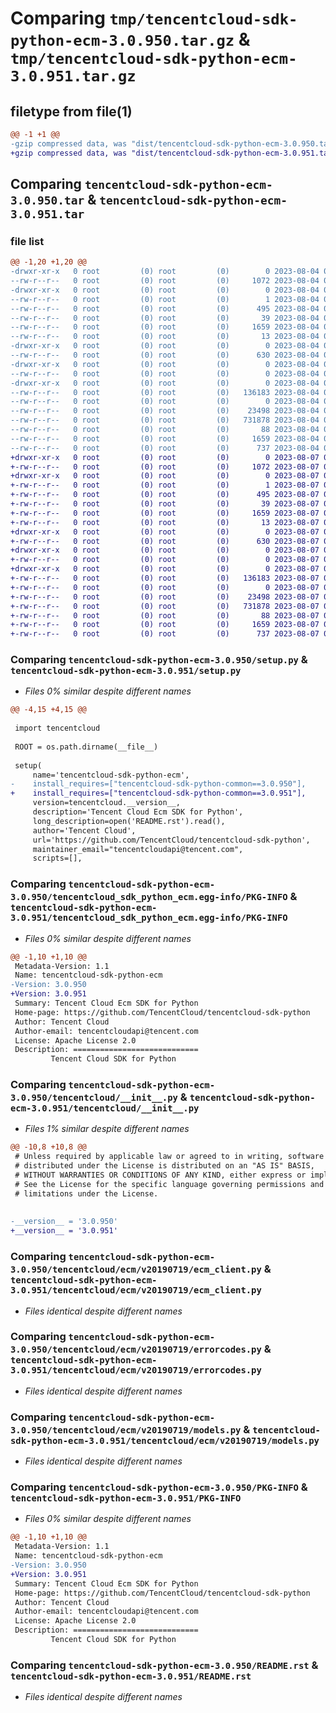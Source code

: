 # Comparing `tmp/tencentcloud-sdk-python-ecm-3.0.950.tar.gz` & `tmp/tencentcloud-sdk-python-ecm-3.0.951.tar.gz`

## filetype from file(1)

```diff
@@ -1 +1 @@
-gzip compressed data, was "dist/tencentcloud-sdk-python-ecm-3.0.950.tar", last modified: Fri Aug  4 00:26:19 2023, max compression
+gzip compressed data, was "dist/tencentcloud-sdk-python-ecm-3.0.951.tar", last modified: Mon Aug  7 00:26:11 2023, max compression
```

## Comparing `tencentcloud-sdk-python-ecm-3.0.950.tar` & `tencentcloud-sdk-python-ecm-3.0.951.tar`

### file list

```diff
@@ -1,20 +1,20 @@
-drwxr-xr-x   0 root         (0) root         (0)        0 2023-08-04 00:26:19.000000 tencentcloud-sdk-python-ecm-3.0.950/
--rw-r--r--   0 root         (0) root         (0)     1072 2023-08-04 00:26:19.000000 tencentcloud-sdk-python-ecm-3.0.950/setup.py
-drwxr-xr-x   0 root         (0) root         (0)        0 2023-08-04 00:26:19.000000 tencentcloud-sdk-python-ecm-3.0.950/tencentcloud_sdk_python_ecm.egg-info/
--rw-r--r--   0 root         (0) root         (0)        1 2023-08-04 00:26:19.000000 tencentcloud-sdk-python-ecm-3.0.950/tencentcloud_sdk_python_ecm.egg-info/dependency_links.txt
--rw-r--r--   0 root         (0) root         (0)      495 2023-08-04 00:26:19.000000 tencentcloud-sdk-python-ecm-3.0.950/tencentcloud_sdk_python_ecm.egg-info/SOURCES.txt
--rw-r--r--   0 root         (0) root         (0)       39 2023-08-04 00:26:19.000000 tencentcloud-sdk-python-ecm-3.0.950/tencentcloud_sdk_python_ecm.egg-info/requires.txt
--rw-r--r--   0 root         (0) root         (0)     1659 2023-08-04 00:26:19.000000 tencentcloud-sdk-python-ecm-3.0.950/tencentcloud_sdk_python_ecm.egg-info/PKG-INFO
--rw-r--r--   0 root         (0) root         (0)       13 2023-08-04 00:26:19.000000 tencentcloud-sdk-python-ecm-3.0.950/tencentcloud_sdk_python_ecm.egg-info/top_level.txt
-drwxr-xr-x   0 root         (0) root         (0)        0 2023-08-04 00:26:19.000000 tencentcloud-sdk-python-ecm-3.0.950/tencentcloud/
--rw-r--r--   0 root         (0) root         (0)      630 2023-08-04 00:26:19.000000 tencentcloud-sdk-python-ecm-3.0.950/tencentcloud/__init__.py
-drwxr-xr-x   0 root         (0) root         (0)        0 2023-08-04 00:26:19.000000 tencentcloud-sdk-python-ecm-3.0.950/tencentcloud/ecm/
--rw-r--r--   0 root         (0) root         (0)        0 2023-08-04 00:26:19.000000 tencentcloud-sdk-python-ecm-3.0.950/tencentcloud/ecm/__init__.py
-drwxr-xr-x   0 root         (0) root         (0)        0 2023-08-04 00:26:19.000000 tencentcloud-sdk-python-ecm-3.0.950/tencentcloud/ecm/v20190719/
--rw-r--r--   0 root         (0) root         (0)   136183 2023-08-04 00:26:19.000000 tencentcloud-sdk-python-ecm-3.0.950/tencentcloud/ecm/v20190719/ecm_client.py
--rw-r--r--   0 root         (0) root         (0)        0 2023-08-04 00:26:19.000000 tencentcloud-sdk-python-ecm-3.0.950/tencentcloud/ecm/v20190719/__init__.py
--rw-r--r--   0 root         (0) root         (0)    23498 2023-08-04 00:26:19.000000 tencentcloud-sdk-python-ecm-3.0.950/tencentcloud/ecm/v20190719/errorcodes.py
--rw-r--r--   0 root         (0) root         (0)   731878 2023-08-04 00:26:19.000000 tencentcloud-sdk-python-ecm-3.0.950/tencentcloud/ecm/v20190719/models.py
--rw-r--r--   0 root         (0) root         (0)       88 2023-08-04 00:26:19.000000 tencentcloud-sdk-python-ecm-3.0.950/setup.cfg
--rw-r--r--   0 root         (0) root         (0)     1659 2023-08-04 00:26:19.000000 tencentcloud-sdk-python-ecm-3.0.950/PKG-INFO
--rw-r--r--   0 root         (0) root         (0)      737 2023-08-04 00:26:19.000000 tencentcloud-sdk-python-ecm-3.0.950/README.rst
+drwxr-xr-x   0 root         (0) root         (0)        0 2023-08-07 00:26:11.000000 tencentcloud-sdk-python-ecm-3.0.951/
+-rw-r--r--   0 root         (0) root         (0)     1072 2023-08-07 00:26:11.000000 tencentcloud-sdk-python-ecm-3.0.951/setup.py
+drwxr-xr-x   0 root         (0) root         (0)        0 2023-08-07 00:26:11.000000 tencentcloud-sdk-python-ecm-3.0.951/tencentcloud_sdk_python_ecm.egg-info/
+-rw-r--r--   0 root         (0) root         (0)        1 2023-08-07 00:26:11.000000 tencentcloud-sdk-python-ecm-3.0.951/tencentcloud_sdk_python_ecm.egg-info/dependency_links.txt
+-rw-r--r--   0 root         (0) root         (0)      495 2023-08-07 00:26:11.000000 tencentcloud-sdk-python-ecm-3.0.951/tencentcloud_sdk_python_ecm.egg-info/SOURCES.txt
+-rw-r--r--   0 root         (0) root         (0)       39 2023-08-07 00:26:11.000000 tencentcloud-sdk-python-ecm-3.0.951/tencentcloud_sdk_python_ecm.egg-info/requires.txt
+-rw-r--r--   0 root         (0) root         (0)     1659 2023-08-07 00:26:11.000000 tencentcloud-sdk-python-ecm-3.0.951/tencentcloud_sdk_python_ecm.egg-info/PKG-INFO
+-rw-r--r--   0 root         (0) root         (0)       13 2023-08-07 00:26:11.000000 tencentcloud-sdk-python-ecm-3.0.951/tencentcloud_sdk_python_ecm.egg-info/top_level.txt
+drwxr-xr-x   0 root         (0) root         (0)        0 2023-08-07 00:26:11.000000 tencentcloud-sdk-python-ecm-3.0.951/tencentcloud/
+-rw-r--r--   0 root         (0) root         (0)      630 2023-08-07 00:26:11.000000 tencentcloud-sdk-python-ecm-3.0.951/tencentcloud/__init__.py
+drwxr-xr-x   0 root         (0) root         (0)        0 2023-08-07 00:26:11.000000 tencentcloud-sdk-python-ecm-3.0.951/tencentcloud/ecm/
+-rw-r--r--   0 root         (0) root         (0)        0 2023-08-07 00:26:11.000000 tencentcloud-sdk-python-ecm-3.0.951/tencentcloud/ecm/__init__.py
+drwxr-xr-x   0 root         (0) root         (0)        0 2023-08-07 00:26:11.000000 tencentcloud-sdk-python-ecm-3.0.951/tencentcloud/ecm/v20190719/
+-rw-r--r--   0 root         (0) root         (0)   136183 2023-08-07 00:26:11.000000 tencentcloud-sdk-python-ecm-3.0.951/tencentcloud/ecm/v20190719/ecm_client.py
+-rw-r--r--   0 root         (0) root         (0)        0 2023-08-07 00:26:11.000000 tencentcloud-sdk-python-ecm-3.0.951/tencentcloud/ecm/v20190719/__init__.py
+-rw-r--r--   0 root         (0) root         (0)    23498 2023-08-07 00:26:11.000000 tencentcloud-sdk-python-ecm-3.0.951/tencentcloud/ecm/v20190719/errorcodes.py
+-rw-r--r--   0 root         (0) root         (0)   731878 2023-08-07 00:26:11.000000 tencentcloud-sdk-python-ecm-3.0.951/tencentcloud/ecm/v20190719/models.py
+-rw-r--r--   0 root         (0) root         (0)       88 2023-08-07 00:26:11.000000 tencentcloud-sdk-python-ecm-3.0.951/setup.cfg
+-rw-r--r--   0 root         (0) root         (0)     1659 2023-08-07 00:26:11.000000 tencentcloud-sdk-python-ecm-3.0.951/PKG-INFO
+-rw-r--r--   0 root         (0) root         (0)      737 2023-08-07 00:26:11.000000 tencentcloud-sdk-python-ecm-3.0.951/README.rst
```

### Comparing `tencentcloud-sdk-python-ecm-3.0.950/setup.py` & `tencentcloud-sdk-python-ecm-3.0.951/setup.py`

 * *Files 0% similar despite different names*

```diff
@@ -4,15 +4,15 @@
 
 import tencentcloud
 
 ROOT = os.path.dirname(__file__)
 
 setup(
     name='tencentcloud-sdk-python-ecm',
-    install_requires=["tencentcloud-sdk-python-common==3.0.950"],
+    install_requires=["tencentcloud-sdk-python-common==3.0.951"],
     version=tencentcloud.__version__,
     description='Tencent Cloud Ecm SDK for Python',
     long_description=open('README.rst').read(),
     author='Tencent Cloud',
     url='https://github.com/TencentCloud/tencentcloud-sdk-python',
     maintainer_email="tencentcloudapi@tencent.com",
     scripts=[],
```

### Comparing `tencentcloud-sdk-python-ecm-3.0.950/tencentcloud_sdk_python_ecm.egg-info/PKG-INFO` & `tencentcloud-sdk-python-ecm-3.0.951/tencentcloud_sdk_python_ecm.egg-info/PKG-INFO`

 * *Files 0% similar despite different names*

```diff
@@ -1,10 +1,10 @@
 Metadata-Version: 1.1
 Name: tencentcloud-sdk-python-ecm
-Version: 3.0.950
+Version: 3.0.951
 Summary: Tencent Cloud Ecm SDK for Python
 Home-page: https://github.com/TencentCloud/tencentcloud-sdk-python
 Author: Tencent Cloud
 Author-email: tencentcloudapi@tencent.com
 License: Apache License 2.0
 Description: ============================
         Tencent Cloud SDK for Python
```

### Comparing `tencentcloud-sdk-python-ecm-3.0.950/tencentcloud/__init__.py` & `tencentcloud-sdk-python-ecm-3.0.951/tencentcloud/__init__.py`

 * *Files 1% similar despite different names*

```diff
@@ -10,8 +10,8 @@
 # Unless required by applicable law or agreed to in writing, software
 # distributed under the License is distributed on an "AS IS" BASIS,
 # WITHOUT WARRANTIES OR CONDITIONS OF ANY KIND, either express or implied.
 # See the License for the specific language governing permissions and
 # limitations under the License.
 
 
-__version__ = '3.0.950'
+__version__ = '3.0.951'
```

### Comparing `tencentcloud-sdk-python-ecm-3.0.950/tencentcloud/ecm/v20190719/ecm_client.py` & `tencentcloud-sdk-python-ecm-3.0.951/tencentcloud/ecm/v20190719/ecm_client.py`

 * *Files identical despite different names*

### Comparing `tencentcloud-sdk-python-ecm-3.0.950/tencentcloud/ecm/v20190719/errorcodes.py` & `tencentcloud-sdk-python-ecm-3.0.951/tencentcloud/ecm/v20190719/errorcodes.py`

 * *Files identical despite different names*

### Comparing `tencentcloud-sdk-python-ecm-3.0.950/tencentcloud/ecm/v20190719/models.py` & `tencentcloud-sdk-python-ecm-3.0.951/tencentcloud/ecm/v20190719/models.py`

 * *Files identical despite different names*

### Comparing `tencentcloud-sdk-python-ecm-3.0.950/PKG-INFO` & `tencentcloud-sdk-python-ecm-3.0.951/PKG-INFO`

 * *Files 0% similar despite different names*

```diff
@@ -1,10 +1,10 @@
 Metadata-Version: 1.1
 Name: tencentcloud-sdk-python-ecm
-Version: 3.0.950
+Version: 3.0.951
 Summary: Tencent Cloud Ecm SDK for Python
 Home-page: https://github.com/TencentCloud/tencentcloud-sdk-python
 Author: Tencent Cloud
 Author-email: tencentcloudapi@tencent.com
 License: Apache License 2.0
 Description: ============================
         Tencent Cloud SDK for Python
```

### Comparing `tencentcloud-sdk-python-ecm-3.0.950/README.rst` & `tencentcloud-sdk-python-ecm-3.0.951/README.rst`

 * *Files identical despite different names*

